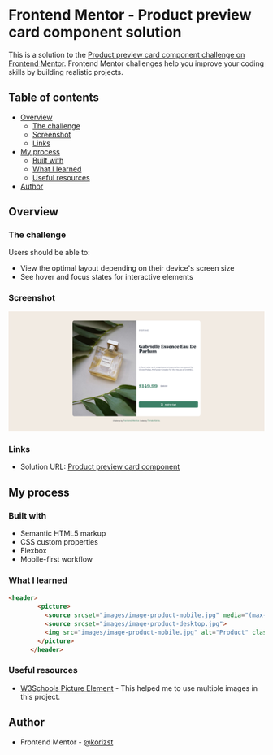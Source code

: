 # Frontend Mentor - Product preview card component solution

This is a solution to the [Product preview card component challenge on Frontend Mentor](https://www.frontendmentor.io/challenges/product-preview-card-component-GO7UmttRfa). Frontend Mentor challenges help you improve your coding skills by building realistic projects. 

## Table of contents

- [Overview](#overview)
  - [The challenge](#the-challenge)
  - [Screenshot](#screenshot)
  - [Links](#links)
- [My process](#my-process)
  - [Built with](#built-with)
  - [What I learned](#what-i-learned)
  - [Useful resources](#useful-resources)
- [Author](#author)

## Overview

### The challenge

Users should be able to:

- View the optimal layout depending on their device's screen size
- See hover and focus states for interactive elements

### Screenshot

![](screenshot.png)

### Links

- Solution URL: [Product preview card component](https://product-preview-card-component-one-murex.vercel.app/)

## My process

### Built with

- Semantic HTML5 markup
- CSS custom properties
- Flexbox
- Mobile-first workflow

### What I learned

```html
<header>
        <picture>
          <source srcset="images/image-product-mobile.jpg" media="(max-width: 991px)">
          <source srcset="images/image-product-desktop.jpg">
          <img src="images/image-product-mobile.jpg" alt="Product" class="header-image">
        </picture>
      </header>
```

### Useful resources

- [W3Schools Picture Element](https://www.w3schools.com/tags/tag_picture.asp) - This helped me to use multiple images in this project.

## Author
- Frontend Mentor - [@korizst](https://www.frontendmentor.io/profile/korizst)
